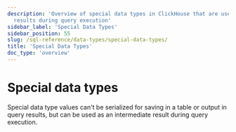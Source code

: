 ```yaml
---
description: 'Overview of special data types in ClickHouse that are used for intermediate
  results during query execution'
sidebar_label: 'Special Data Types'
sidebar_position: 55
slug: /sql-reference/data-types/special-data-types/
title: 'Special Data Types'
doc_type: 'overview'
---
```


# Special data types

Special data type values can't be serialized for saving in a table or output in query results, but can be used as an intermediate result during query execution.

